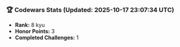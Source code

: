 ### 🏆 Codewars Stats (Updated: 2025-10-17 23:07:34 UTC)

- **Rank:** 8 kyu
- **Honor Points:** 3
- **Completed Challenges:** 1
